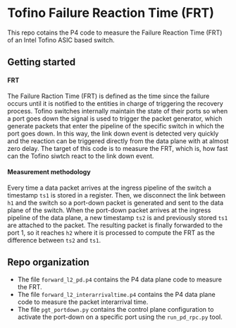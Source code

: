 # Tofino Failure Reaction Time (FRT)
This repo cotains the P4 code to measure the Failure Reaction Time (FRT) of an Intel Tofino ASIC based switch.


## Getting started
#### FRT
The Failure Raction Time (FRT) is defined as the time since the failure occurs until it is notified to the entities in charge of triggering the recovery process. Tofino switches internally maintain the state of their ports so when a port goes down the signal is used to trigger the packet generator, which generate packets that enter the pipeline of the specific switch in which the port goes down. In this way, the link down event is detected very quickly and the reaction can be triggered directly from the data plane with at almost zero delay. The target of this code is to measure the FRT, which is, how fast can the Tofino siwtch react to the link down event.
#### Measurement methodology
Every time a data packet arrives at the ingress pipeline of the switch a timestamp `ts1` is stored in a register. Then, we disconnect the link between `h1` and the switch so a port-down packet is generated and sent to the data plane of the switch. When the port-down packet arrives at the ingress pipeline of the data plane, a new timestamp `ts2` is and previously stored `ts1` are attached to the packet. The resulting packet is finally forwarded to the port 1, so it reaches `h2` where it is processed to compute the FRT as the difference between `ts2` and `ts1`.

## Repo organization
- The file `forward_l2_pd.p4` contains the P4 data plane code to measure the FRT.
- The file `forward_l2_interarrivaltime.p4` contains the P4 data plane code to measure the packet interarrival time.
- The file `pgt_portdown.py` contains the control plane configuration to activate the port-down on a specific port using the `run_pd_rpc.py` tool.
